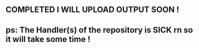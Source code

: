 ## COMPLETED I WILL UPLOAD OUTPUT SOON !

## ps: The Handler(s) of the repository is SICK rn so it will take some time !
